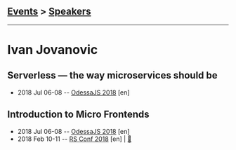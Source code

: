 ## [Events](../README.md) > [Speakers](../speakers.md)
---

# Ivan Jovanovic

## Serverless — the way microservices should be
- 2018 Jul 06-08 -- [OdessaJS 2018](https://youtu.be/aGbAUo7HC_0) [en]   
## Introduction to Micro Frontends
- 2018 Jul 06-08 -- [OdessaJS 2018](https://youtu.be/hNqruwzdT4Q) [en]   
- 2018 Feb 10-11 -- [RS Conf 2018](https://youtu.be/LH3QoDWAD8k) [en] | [:notebook:](https://speakerdeck.com/ivanjov/introduction-to-micro-frontends-rsconf-minsk-2018)  
